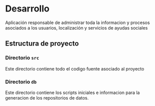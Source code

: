 # Desarrollo #

Aplicación responsable de administrar toda la informacion y procesos asociados a los usuarios, localización y servicios de ayudas sociales

## Estructura de proyecto

### Directorio `src`

Este directorio contiene todo el codigo fuente asociado al proyecto

### Directorio `db`

Este directorio contiene los scripts iniciales e informacion para la generacion de los repositorios de datos.
